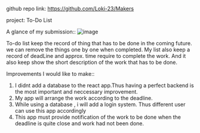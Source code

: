github repo link: https://github.com/Loki-23/Makers

project: To-Do List 

A glance of my submission::
![image](https://user-images.githubusercontent.com/76245744/111874395-16d6d600-89bb-11eb-92bf-6aa5d6ef459f.png)

To-do list keep the record of thing that has to be done in the coming future. we can remove the things one by one when completed.
My list also keep a record of deadLine and approx. time require to complete the work. And it also keep show the short description of the work that has to be done.

Improvements I would like to make::
1) I didnt add a database to the react app.Thus having a perfect backend is the most important and neccessary improvement.
2) My app will arrange the work according to the deadline.
3) While using a database , i will add a login system. Thus different user can use this app accordingly
4) This app must provide notification of the work to be done when the deadline is quite close and work had not been done.
